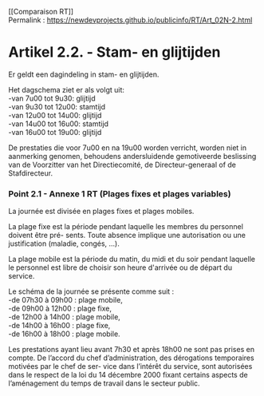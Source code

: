[[Comparaison RT]]  
Permalink : https://newdevprojects.github.io/publicinfo/RT/Art_02N-2.html

# Artikel 2.2. - Stam- en glijtijden 

Er geldt een dagindeling in stam- en glijtijden.  

Het dagschema ziet er als volgt uit:  
-van 7u00 tot 9u30: glijtijd  
-van 9u30 tot 12u00: stamtijd  
-van 12u00 tot 14u00: glijtijd  
-van 14u00 tot 16u00: stamtijd  
-van 16u00 tot 19u00: glijtijd 

De prestaties die voor 7u00 en na 19u00 worden verricht, worden niet in aanmerking 
genomen, behoudens andersluidende gemotiveerde beslissing van de Voorzitter van 
het Directiecomité, de Directeur-generaal of de Stafdirecteur. 

### Point 2.1 - Annexe 1 RT (Plages fixes et plages variables)

La journée est divisée en plages fixes et plages mobiles. 

La plage fixe est la période pendant laquelle les membres du personnel doivent être pré-
sents. Toute absence implique une autorisation ou une justification (maladie, congés, …). 

La plage mobile est la période du matin, du midi et du soir pendant laquelle le personnel est 
libre de choisir son heure d'arrivée ou de départ du service. 

Le schéma de la journée se présente comme suit :  
-de 07h30 à 09h00 : plage mobile,  
-de 09h00 à 12h00 : plage fixe,  
-de 12h00 à 14h00 : plage mobile,  
-de 14h00 à 16h00 : plage fixe,  
-de 16h00 à 18h00 : plage mobile. 

Les prestations ayant lieu avant 7h30 et après 18h00 ne sont pas prises en compte. De 
l’accord du chef d’administration, des dérogations temporaires motivées par le chef de ser-
vice dans l’intérêt du service, sont autorisées dans le respect de la loi du 14 décembre 2000 
fixant certains aspects de l’aménagement du temps de travail dans le secteur public.

